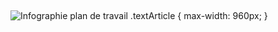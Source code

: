 ##
![Infographie plan de travail](http://www.lapeyre.fr/img/contrib/3297e75410a016cb/infographie_plan_travail.png)
.textArticle {
max-width: 960px;
}